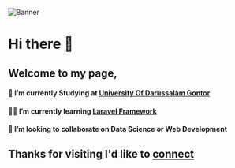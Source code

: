 ![Banner](img/Jaringan%20IT%20Redditech.gif)


<!--
**DeviaDev/DeviaDev** is a ✨ _special_ ✨ repository because its `README.md` (this file) appears on your GitHub profile.

Here are some ideas to get you started:

- 🔭 I’m currently working on ...
- 🌱 I’m currently learning Laravel Framework
- 👯 I’m looking to collaborate on ...
- 🤔 I’m looking for help with ...
- 💬 Ask me about ...
- 📫 How to reach me: ...
- 😄 Pronouns: ...
- ⚡ Fun fact: ...
-->
# Hi there 👋
## Welcome to my page, 
#### 🏫 I’m currently Studying at [**University Of Darussalam Gontor**](https://unida.gontor.ac.id/)
#### 👩‍💻 I’m currently learning [**Laravel Framework**](https://laravel.com/)
#### 🤝 I’m looking to collaborate on **Data Science or Web Development**

## Thanks for visiting I'd like to [<ins>connect</ins>](https://www.linkedin.com/in/devianest-narendra-003709291/)
 
